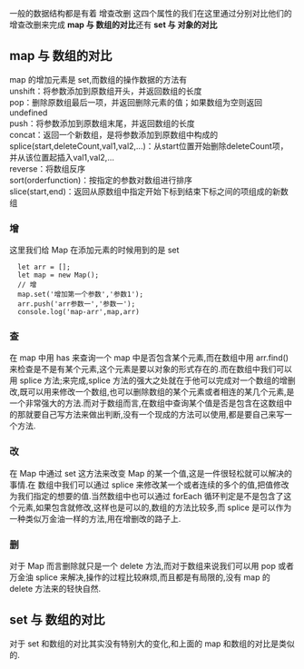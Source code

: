 一般的数据结构都是有着 增查改删 这四个属性的我们在这里通过分别对比他们的增查改删来完成 **map 与 数组的对比**还有 **set 与 对象的对比**
## map 与 数组的对比
map 的增加元素是 set,而数组的操作数据的方法有   
unshift：将参数添加到原数组开头，并返回数组的长度   
pop：删除原数组最后一项，并返回删除元素的值；如果数组为空则返回undefined   
push：将参数添加到原数组末尾，并返回数组的长度   
concat：返回一个新数组，是将参数添加到原数组中构成的   
splice(start,deleteCount,val1,val2,...)：从start位置开始删除deleteCount项，并从该位置起插入val1,val2,...   
reverse：将数组反序   
sort(orderfunction)：按指定的参数对数组进行排序   
slice(start,end)：返回从原数组中指定开始下标到结束下标之间的项组成的新数组    
### 增
这里我们给 Map 在添加元素的时候用到的是 set    
	
	  let arr = [];
	  let map = new Map();
	  // 增
	  map.set('增加第一个参数','参数1');
	  arr.push('arr参数一','参数一');
	  console.log('map-arr',map,arr)
### 查 
在 map 中用 has 来查询一个 map 中是否包含某个元素,而在数组中用 arr.find() 来检查是不是有某个元素,这个元素是要以对象的形式存在的.而在数组中我们可以用 splice 方法;来完成,splice 方法的强大之处就在于他可以完成对一个数组的增删改,既可以用来修改一个数组,也可以删除数组的某个元素或者相连的某几个元素,是一个非常强大的方法.而对于数组而言,在数组中查询某个值是否是包含在这数组中的那就要自己写方法来做出判断,没有一个现成的方法可以使用,都是要自己来写一个方法.
### 改
在 Map 中通过 set 这方法来改变 Map 的某一个值,这是一件很轻松就可以解决的事情.在 数组中我们可以通过 splice 来修改某一个或者连续的多个的值,把值修改为我们指定的想要的值.当然数组中也可以通过 forEach 循环判定是不是包含了这个元素,如果包含就修改,这样也是可以的,数组的方法比较多,而 splice 是可以作为一种类似万金油一样的方法,用在增删改的路子上.
### 删
对于 Map 而言删除就只是一个 delete 方法,而对于数组来说我们可以用 pop 或者 万金油 splice 来解决,操作的过程比较麻烦,而且都是有局限的,没有 map 的 delete 方法来的轻快自然.

## set 与 数组的对比
对于 set 和数组的对比其实没有特别大的变化,和上面的 map 和数组的对比是类似的.